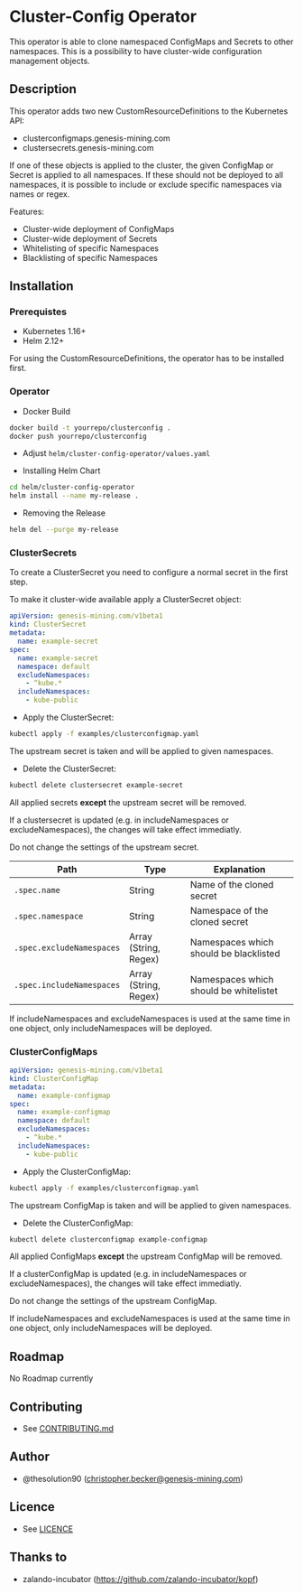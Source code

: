 # Cluster-Config Operator

This operator is able to clone namespaced ConfigMaps and Secrets
to other namespaces. This is a possibility to have cluster-wide
configuration management objects.

## Description

This operator adds two new CustomResourceDefinitions to the Kubernetes API:
* clusterconfigmaps.genesis-mining.com
* clustersecrets.genesis-mining.com

If one of these objects is applied to the cluster, the given ConfigMap
or Secret is applied to all namespaces. If these should not be deployed
to all namespaces, it is possible to include or exclude specific namespaces via names or regex.

Features:
* Cluster-wide deployment of ConfigMaps
* Cluster-wide deployment of Secrets
* Whitelisting of specific Namespaces
* Blacklisting of specific Namespaces

## Installation

### Prerequistes

* Kubernetes 1.16+
* Helm 2.12+

For using the CustomResourceDefinitions, the operator has to be installed first.

### Operator

* Docker Build

```bash
docker build -t yourrepo/clusterconfig .
docker push yourrepo/clusterconfig
```

* Adjust `helm/cluster-config-operator/values.yaml`

* Installing Helm Chart

```bash
cd helm/cluster-config-operator
helm install --name my-release .
```

* Removing the Release

```bash
helm del --purge my-release
```

### ClusterSecrets

To create a ClusterSecret you need to configure a normal secret
in the first step.

To make it cluster-wide available apply a ClusterSecret object:

```yaml
apiVersion: genesis-mining.com/v1beta1
kind: ClusterSecret
metadata:
  name: example-secret
spec:
  name: example-secret
  namespace: default
  excludeNamespaces:
    - ^kube.*
  includeNamespaces:
    - kube-public
```

* Apply the ClusterSecret:

```bash
kubectl apply -f examples/clusterconfigmap.yaml
```

The upstream secret is taken and will be applied to given namespaces.

* Delete the ClusterSecret:
```bash
kubectl delete clustersecret example-secret
```

All applied secrets **except** the upstream secret will be removed.

If a clustersecret is updated (e.g. in includeNamespaces or excludeNamespaces), the changes
will take effect immediatly.

Do not change the settings of the upstream secret.

Path | Type | Explanation
---|---|---
`.spec.name` | String | Name of the cloned secret
`.spec.namespace` | String | Namespace of the cloned secret
`.spec.excludeNamespaces` | Array (String, Regex) | Namespaces which should be blacklisted
`.spec.includeNamespaces` | Array (String, Regex) | Namespaces which should be whitelistet

If includeNamespaces and excludeNamespaces is used at the same time in one object, only includeNamespaces will be deployed.

### ClusterConfigMaps

```yaml
apiVersion: genesis-mining.com/v1beta1
kind: ClusterConfigMap
metadata:
  name: example-configmap
spec:
  name: example-configmap
  namespace: default
  excludeNamespaces:
    - ^kube.*
  includeNamespaces:
    - kube-public
```

* Apply the ClusterConfigMap:

```bash
kubectl apply -f examples/clusterconfigmap.yaml
```

The upstream ConfigMap is taken and will be applied to given namespaces.

* Delete the ClusterConfigMap:
```bash
kubectl delete clusterconfigmap example-configmap
```

All applied ConfigMaps **except** the upstream ConfigMap will be removed.

If a clusterConfigMap is updated (e.g. in includeNamespaces or excludeNamespaces), the changes
will take effect immediatly.

Do not change the settings of the upstream ConfigMap.

If includeNamespaces and excludeNamespaces is used at the same time in one object, only includeNamespaces will be deployed.

## Roadmap

No Roadmap currently

## Contributing

* See [CONTRIBUTING.md](CONTRIBUTING.md)

## Author

* @thesolution90 (christopher.becker@genesis-mining.com)

## Licence

* See [LICENCE](LICENCE)

## Thanks to

* zalando-incubator (https://github.com/zalando-incubator/kopf)
